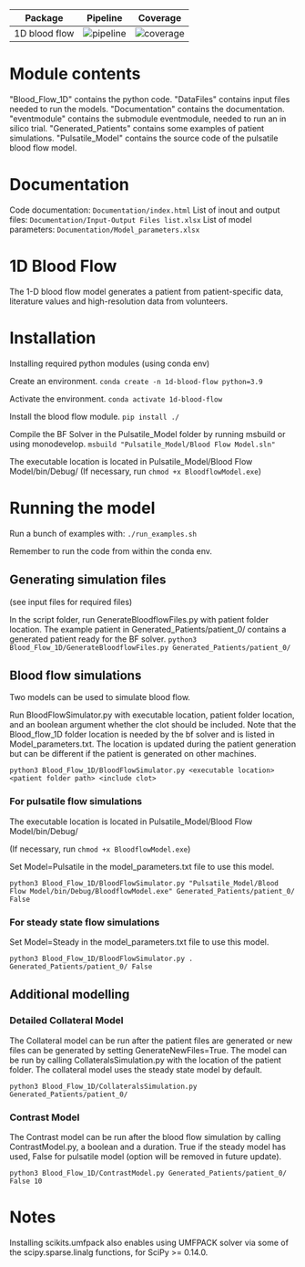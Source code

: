Package | Pipeline | Coverage
--- | --- | ---
1D blood flow | ![pipeline](https://gitlab.computationalscience.nl/insist/1d-blood-flow/badges/master/pipeline.svg) | ![coverage](https://gitlab.computationalscience.nl/insist/1d-blood-flow/badges/master/coverage.svg)

# Module contents
"Blood_Flow_1D" contains the python code.
"DataFiles" contains input files needed to run the models.
"Documentation" contains the documentation.
"eventmodule" contains the submodule eventmodule, needed to run an in silico trial.
"Generated_Patients" contains some examples of patient simulations.
"Pulsatile_Model" contains the source code of the pulsatile blood flow model.

# Documentation
Code documentation: ```Documentation/index.html```
List of inout and output files: ```Documentation/Input-Output Files list.xlsx```
List of model parameters: ```Documentation/Model_parameters.xlsx```

# 1D Blood Flow
The 1-D blood flow model generates a patient from patient-specific data, literature values and high-resolution data from volunteers.

# Installation
Installing required python modules (using conda env)

Create an environment.
```conda create -n 1d-blood-flow python=3.9```

Activate the environment.
```conda activate 1d-blood-flow```

Install the blood flow module.
```pip install ./```

Compile the BF Solver in the Pulsatile_Model folder by running msbuild or using monodevelop.
```msbuild "Pulsatile_Model/Blood Flow Model.sln"```

The executable location is located in Pulsatile_Model/Blood Flow Model/bin/Debug/
(If necessary, run ```chmod +x BloodflowModel.exe```)

# Running the model
Run a bunch of examples with:
```./run_examples.sh```

Remember to run the code from within the conda env.
##	Generating simulation files
(see input files for required files)

In the script folder, run GenerateBloodflowFiles.py with patient folder location.
The example patient in Generated_Patients/patient_0/ contains a generated patient ready for the BF solver.
```python3 Blood_Flow_1D/GenerateBloodflowFiles.py Generated_Patients/patient_0/```

##	Blood flow simulations
Two models can be used to simulate blood flow.

Run BloodFlowSimulator.py with executable location, patient folder location, and an boolean argument whether the clot should be included.
Note that the Blood_flow_1D folder location is needed by the bf solver and is listed in Model_parameters.txt. The location is updated during the patient generation but can be different if the patient is generated on other machines.

```python3 Blood_Flow_1D/BloodFlowSimulator.py <executable location> <patient folder path> <include clot>```

###	For pulsatile flow simulations
The executable location is located in Pulsatile_Model/Blood Flow Model/bin/Debug/

(If necessary, run ```chmod +x BloodflowModel.exe```)

Set Model=Pulsatile in the model_parameters.txt file to use this model.

```python3 Blood_Flow_1D/BloodFlowSimulator.py "Pulsatile_Model/Blood Flow Model/bin/Debug/BloodflowModel.exe" Generated_Patients/patient_0/ False```

### For steady state flow simulations
Set Model=Steady in the model_parameters.txt file to use this model.

```python3 Blood_Flow_1D/BloodFlowSimulator.py . Generated_Patients/patient_0/ False```

##	Additional modelling
### Detailed Collateral Model
The Collateral model can be run after the patient files are generated or new files can be generated by setting GenerateNewFiles=True. The model can be run by calling CollateralsSimulation.py with the location of the patient folder.
The collateral model uses the steady state model by default.

```python3 Blood_Flow_1D/CollateralsSimulation.py Generated_Patients/patient_0/```

### Contrast Model
The Contrast model can be run after the blood flow simulation by calling ContrastModel.py, a boolean and a duration.
True if the steady model has used, False for pulsatile model (option will be removed in future update).

```python3 Blood_Flow_1D/ContrastModel.py Generated_Patients/patient_0/ False 10```

# Notes
Installing scikits.umfpack also enables using UMFPACK solver via some of the scipy.sparse.linalg functions, for SciPy >= 0.14.0.
